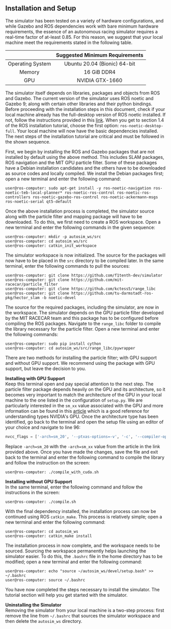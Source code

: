 ## Installation and Setup

The simulator has been tested on a variety of hardware configurations, and while Gazebo and ROS dependencies work with bare minimum hardware requirements, the essence of an autonomous racing simulator requires a real-time factor of at-least 0.85. For this reason, we suggest that your local machine meet the requirements stated in the following table.

|                  | Suggested Minimum Requirements |
|:----------------:|:------------------------------:|
| Operating System |  Ubuntu 20.04 (Bionic) 64-bit  |
|      Memory      |           16 GiB DDR4          |
|        GPU       |         NVIDIA GTX-1660        |

The simulator itself depends on libraries, packages and objects from ROS and Gazebo. The current version of the simulator uses ROS noetic and Gazebo 9; along with certain other libraries and their python bindings. Before proceeding with the installation steps in this document, check if your local machine already has the full-desktop version of ROS noetic installed. If not, follow the instructions provided in this [link](http://wiki.ros.org/noetic/Installation/Ubuntu). When you get to section 1.4 of the ROS installation tutorial, choose the first option: `ros-noetic-desktop-full`. Your local machine will now have the basic dependencies installed. The next steps of the installation tutorial are critical and must be followed in the shown sequence.

First, we begin by installing the ROS and Gazebo packages that are not installed by default using the above method. This includes SLAM packages, ROS navigation and the MIT GPU particle filter. Some of these packages have a Debian installation candidates and the others have to be downloaded as source codes and locally compiled. We install the Debian packages first; open a new terminal and enter the following command:

```console
user@ros-computer: sudo apt-get install -y ros-noetic-navigation ros-noetic-teb-local-planner* ros-noetic-ros-control ros-noetic-ros-controllers ros-noetic-gazebo-ros-control ros-noetic-ackermann-msgs ros-noetic-serial qt5-default
```

Once the above installation process is completed, the simulator source along with the particle filter and mapping package will have to be downloaded. To do this, we first need to create a ROS workspace. Open a new terminal and enter the following commands in the given sequence:

```console
user@ros-computer: mkdir -p autosim_ws/src
user@ros-computer: cd autosim_ws/src
user@ros-computer: catkin_init_workspace
```

The simulator workspace is now initialized. The source for the packages will now have to be placed in the `src` directory to be compiled later. In the same terminal, enter the following commands to pull the sources:

```console
user@ros-computer: git clone https://github.com/f1tenth-dev/simulator
user@ros-computer: git clone https://github.com/mit-racecar/particle_filter
user@ros-computer: git clone https://github.com/kctess5/range_libc
user@ros-computer: git clone https://github.com/tu-darmstadt-ros-pkg/hector_slam -b noetic-devel
```

The source for the required packages, including the simulator, are now in the workspace. The simulator depends on the GPU particle filter developed by the MIT RACECAR team and this package has to be configured before compiling the ROS packages. Navigate to the `range_libc` folder to compile the library necessary for the particle filter. Open a new terminal and enter the following commands:

```console
user@ros-computer: sudo pip install cython
user@ros-computer: cd autosim_ws/src/range_libc/pywrapper
```

There are two methods for installing the particle filter; with GPU support and without GPU support. We recommend using the package with GPU support, but leave the decision to you.

**Installing with GPU Support**  
Keep this terminal open and pay special attention to the next step. The particle filter package depends heavily on the GPU and its architecture, so it becomes very important to match the architecture of the GPU in your local machine to the one listed in the configuration of `setup.py`. We are particularly interested in the `sm_xx` value associated with the GPU and more information can be found in this [article](https://arnon.dk/matching-sm-architectures-arch-and-gencode-for-various-nvidia-cards/) which is a good reference for understanding types NVIDIA's GPU. Once the architecture type has been identified, go back to the terminal and open the setup file using an editor of your choice and navigate to line 96:

```python
nvcc_flags = ['-arch=sm_20', '--ptxas-options=-v', '-c', '--compiler-options', "'-fPIC'", "-w","-std=c++11"]
```

Replace `-arch=sm_20` with the `-arch=sm_xx` value from the article in the link provided above. Once you have made the changes, save the file and exit back to the terminal and enter the following command to compile the library and follow the instruction on the screen:

```console
user@ros-computer: ./compile_with_cuda.sh
```

**Installing without GPU Support**  
In the same terminal, enter the following command and follow the instructions in the screen:

```console
user@ros-computer: ./compile.sh
```

With the final dependency installed, the installation process can now be continued using ROS `catkin_make`. This process is relatively simple; open a new terminal and enter the following command:

```console
user@ros-computer: cd autosim_ws
user@ros-computer: catkin_make install
```

The installation process in now complete, and the workspace needs to be sourced. Sourcing the workspace permanently helps launching the simulator easier. To do this, the `.bashrc` file in the home directory has to be modified; open a new terminal and enter the following command:

```console
user@ros-computer: echo "source ~/autosim_ws/devel/setup.bash" >> ~/.bashrc
user@ros-computer: source ~/.bashrc
```

You have now completed the steps necessary to install the simulator. The tutorial section will help you get started with the simulator.

**Uninstalling the Simulator**  
Removing the simulator from your local machine is a two-step process: first remove the line from `~/.bashrc` that sources the simulator workspace and then delete the `autosim_ws` directory.
